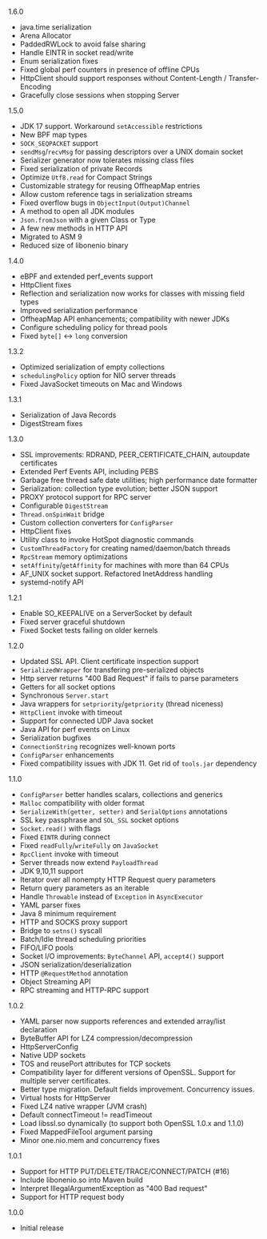 1.6.0
 * java.time serialization
 * Arena Allocator
 * PaddedRWLock to avoid false sharing
 * Handle EINTR in socket read/write
 * Enum serialization fixes
 * Fixed global perf counters in presence of offline CPUs
 * HttpClient should support responses without Content-Length / Transfer-Encoding
 * Gracefully close sessions when stopping Server

1.5.0
 * JDK 17 support. Workaround `setAccessible` restrictions
 * New BPF map types
 * `SOCK_SEQPACKET` support
 * `sendMsg`/`recvMsg` for passing descriptors over a UNIX domain socket
 * Serializer generator now tolerates missing class files
 * Fixed serialization of private Records
 * Optimize `Utf8.read` for Compact Strings
 * Customizable strategy for reusing OffheapMap entries
 * Allow custom reference tags in serialization streams
 * Fixed overflow bugs in `ObjectInput(Output)Channel`
 * A method to open all JDK modules
 * `Json.fromJson` with a given Class or Type
 * A few new methods in HTTP API 
 * Migrated to ASM 9
 * Reduced size of libonenio binary

1.4.0
 * eBPF and extended perf_events support
 * HttpClient fixes
 * Reflection and serialization now works for classes with missing field types
 * Improved serialization performance
 * OffheapMap API enhancements; compatibility with newer JDKs
 * Configure scheduling policy for thread pools
 * Fixed `byte[]` <-> `long` conversion

1.3.2
 * Optimized serialization of empty collections
 * `schedulingPolicy` option for NIO server threads
 * Fixed JavaSocket timeouts on Mac and Windows

1.3.1
 * Serialization of Java Records
 * DigestStream fixes

1.3.0
 * SSL improvements: RDRAND, PEER_CERTIFICATE_CHAIN, autoupdate certificates
 * Extended Perf Events API, including PEBS
 * Garbage free thread safe date utilities; high performance date formatter
 * Serialization: collection type evolution; better JSON support
 * PROXY protocol support for RPC server
 * Configurable `DigestStream`
 * `Thread.onSpinWait` bridge
 * Custom collection converters for `ConfigParser`
 * HttpClient fixes
 * Utility class to invoke HotSpot diagnostic commands
 * `CustomThreadFactory` for creating named/daemon/batch threads
 * `RpcStream` memory optimizations
 * `setAffinity`/`getAffinity` for machines with more than 64 CPUs
 * AF_UNIX socket support. Refactored InetAddress handling
 * systemd-notify API

1.2.1
  * Enable SO_KEEPALIVE on a ServerSocket by default
  * Fixed server graceful shutdown
  * Fixed Socket tests failing on older kernels

1.2.0
  * Updated SSL API. Client certificate inspection support
  * `SerializedWrapper` for transfering pre-serialized objects
  * Http server returns "400 Bad Request" if fails to parse parameters
  * Getters for all socket options
  * Synchronous `Server.start`
  * Java wrappers for `setpriority`/`getpriority` (thread niceness)
  * `HttpClient` invoke with timeout
  * Support for connected UDP Java socket
  * Java API for perf events on Linux
  * Serialization bugfixes
  * `ConnectionString` recognizes well-known ports
  * `ConfigParser` enhancements
  * Fixed compatibility issues with JDK 11. Get rid of `tools.jar` dependency

1.1.0
  * `ConfigParser` better handles scalars, collections and generics
  * `Malloc` compatibility with older format
  * `SerializeWith(getter, setter)` and `SerialOptions` annotations
  * SSL key passphrase and `SOL_SSL` socket options
  * `Socket.read()` with flags
  * Fixed `EINTR` during connect
  * Fixed `readFully`/`writeFully` on `JavaSocket`
  * `RpcClient` invoke with timeout
  * Server threads now extend `PayloadThread`
  * JDK 9,10,11 support
  * Iterator over all nonempty HTTP Request query parameters
  * Return query parameters as an iterable
  * Handle `Throwable` instead of `Exception` in `AsyncExecutor`
  * YAML parser fixes
  * Java 8 minimum requirement
  * HTTP and SOCKS proxy support
  * Bridge to `setns()` syscall
  * Batch/Idle thread scheduling priorities
  * FIFO/LIFO pools
  * Socket I/O improvements: `ByteChannel` API, `accept4()` support
  * JSON serialization/deserialization
  * HTTP `@RequestMethod` annotation
  * Object Streaming API
  * RPC streaming and HTTP-RPC support

1.0.2
  * YAML parser now supports references and extended array/list declaration
  * ByteBuffer API for LZ4 compression/decompression
  * HttpServerConfig
  * Native UDP sockets
  * TOS and reusePort attributes for TCP sockets
  * Compatibility layer for different versions of OpenSSL. Support for multiple server certificates.
  * Better type migration. Default fields improvement. Concurrency issues.
  * Virtual hosts for HttpServer
  * Fixed LZ4 native wrapper (JVM crash)
  * Default connectTimeout != readTimeout
  * Load libssl.so dynamically (to support both OpenSSL 1.0.x and 1.1.0)
  * Fixed MappedFileTool argument parsing
  * Minor one.nio.mem and concurrency fixes

1.0.1
  * Support for HTTP PUT/DELETE/TRACE/CONNECT/PATCH (#16)
  * Include libonenio.so into Maven build
  * Interpret IllegalArgumentException as "400 Bad request"
  * Support for HTTP request body

1.0.0
  * Initial release

